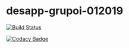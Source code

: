 # desapp-grupoi-012019

[![Build Status](https://travis-ci.org/bePericon/desapp-grupoi-012019.svg?branch=master)](https://travis-ci.org/bePericon/desapp-grupoi-012019)

[![Codacy Badge](https://api.codacy.com/project/badge/Grade/84596e8288ff4aa1ae8a95551a6ec3fc)](https://www.codacy.com/app/bePericon/desapp-grupoi-012019?utm_source=github.com&amp;utm_medium=referral&amp;utm_content=bePericon/desapp-grupoi-012019&amp;utm_campaign=Badge_Grade)